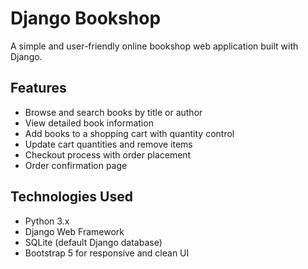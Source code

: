 # Django Bookshop

A simple and user-friendly online bookshop web application built with Django.

## Features
- Browse and search books by title or author
- View detailed book information
- Add books to a shopping cart with quantity control
- Update cart quantities and remove items
- Checkout process with order placement
- Order confirmation page

## Technologies Used
- Python 3.x
- Django Web Framework
- SQLite (default Django database)
- Bootstrap 5 for responsive and clean UI

